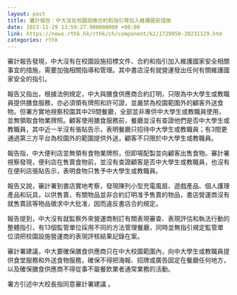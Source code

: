 ```yaml
---
layout: post
title: 審計報告：中大沒在校園設施合約和指引等加入維護國安措施
date: 2023-11-29 13:59:27.000000000 +08:00
link: https://news.rthk.hk/rthk/ch/component/k2/1729950-20231129.htm
categories: rthk
---
```


審計報告發現，中大沒有在校園設施招標文件、合約和指引加入維護國家安全相關事宜的措施，需要加強相關指導和管理。其中書店沒有就營運發出任何有關維護國家安全的指引。

報告又指出，根據法例規定，中大與膳食供應商合約訂明，只限為中大學生或教職員提供膳食服務，亦必須領有牌照和許可證，並嚴禁為校園範圍外的顧客外送食物。但署方實地視察校園其中29間餐廳，全部並非專供中大學生或教職員使用，並無領取食物業牌照。顧客使用膳食服務前，餐廳並沒有查證他們是否中大學生或教職員，其中近一半沒有張貼告示，表明餐廳只招待中大學生或教職員；有3間更通過第三方平台為校園外的範圍提供外送，顧客不只限於中大學生或教職員。

報告指，中大便利店並無領有食物業牌照，但即場配製並向顧客出售食物。審計署視察發現，便利店在售賣食物前，並沒有查證顧客是否中大學生或教職員，也沒有在便利店張貼告示，表明食物只售予中大學生或教職員。

報告又說，審計署到書店實地考察，發現陳列小型充電風扇、遊戲產品、個人護理產品和玩具，以供售賣，有關物品並非合約訂明准予售賣的物品，書店營運商沒有就售賣該等物品徵求中大批准，因而違反書店合約規定。

報告提到，中大沒有就監察外來營運商制訂有關表現審查、表現評估和執法行動的整體指引，有13個監管單位採用不同的方法管理餐廳，同時並無指引規定監管單位須把校園設施營運商的表現評核結果記錄在案。

審計署建議，中大要確保膳食供應商只在中大校園範圍內，向中大學生或教職員提供食堂服務和外送食物服務，確保不得把海報、招牌或廣告固定在餐廳任何地方，以及確保膳食供應商不得從事不屬餐飲業者通常業務的活動。

署方引述中大校長指同意審計署建議 。
